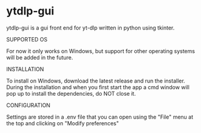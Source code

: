 # ytdlp-gui
ytdlp-gui is a gui front end for yt-dlp written in python using tkinter.

SUPPORTED OS

For now it only works on Windows, but support for other operating systems will be added in the future.

INSTALLATION

To install on Windows, download the latest release and run the installer.
During the installation and when you first start the app a cmd window will pop up to install the dependencies, do NOT close it.

CONFIGURATION

Settings are stored in a .env file that you can open using the "File" menu at the top and clicking on "Modify preferences"

